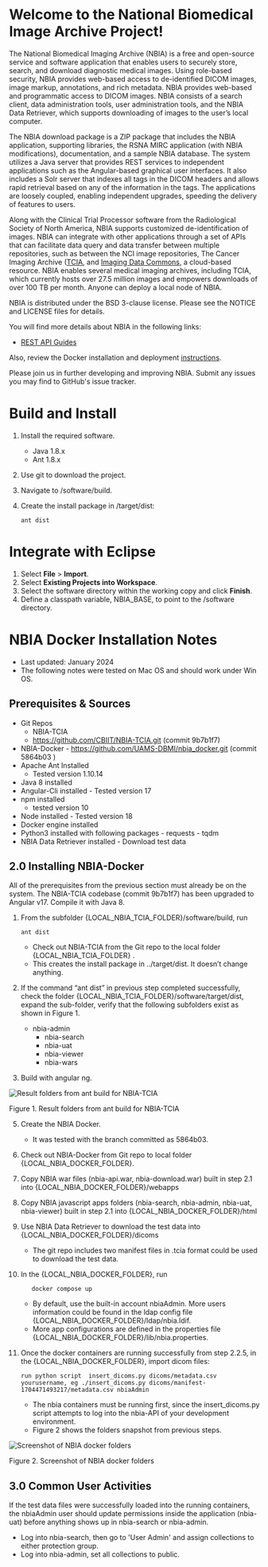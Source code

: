 Welcome to the National Biomedical Image Archive Project!
================================================================

The National Biomedical Imaging Archive (NBIA) is a free and open-source service and software application that enables users to securely store, search, and download diagnostic medical images. Using role-based security, NBIA provides web-based access to de-identified DICOM images, image markup, annotations, and rich metadata. NBIA provides web-based and programmatic access to DICOM images. NBIA consists of a search client, data administration tools, user administration tools, and the NBIA Data Retriever, which supports downloading of images to the user’s local computer.

The NBIA download package is a ZIP package that includes the NBIA application, supporting libraries, the RSNA MIRC application (with NBIA modifications), documentation, and a sample NBIA database. The system utilizes a Java server that provides REST services to independent applications such as the Angular-based graphical user interfaces. It also includes a Solr server that indexes all tags in the DICOM headers and allows rapid retrieval based on any of the information in the tags. The applications are loosely coupled, enabling independent upgrades, speeding the delivery of features to users.

Along with the Clinical Trial Processor software from the Radiological Society of North America, NBIA supports customized de-identification of images. NBIA can integrate with other applications through a set of APIs that can facilitate data query and data transfer between multiple repositories, such as between the NCI image repositories, The Cancer Imaging Archive ([TCIA](https://www.cancerimagingarchive.net/), and [Imaging Data Commons](https://portal.imaging.datacommons.cancer.gov/), a cloud-based resource. NBIA enables several medical imaging archives, including TCIA, which currently hosts over 27.5 million images and empowers downloads of over 100 TB per month. Anyone can deploy a local node of NBIA. 

NBIA is distributed under the BSD 3-clause license. Please see the NOTICE and LICENSE files for details.

You will find more details about NBIA in the following links:
  * [REST API Guides](https://wiki.cancerimagingarchive.net/display/Public/TCIA+Programmatic+Interface+REST+API+Guides)
    
Also, review the Docker installation and deployment [instructions](https://github.com/UAMS-DBMI/nbia_docker/blob/main/README.md).

Please join us in further developing and improving NBIA. Submit any issues you may find to GitHub's issue tracker. 

Build and Install
================================================================
1.	Install the required software.
    * Java 1.8.x
    *	Ant 1.8.x
2.	Use git to download the project.
3.	Navigate to /software/build.
4.	Create the install package in /target/dist:
   
        ant dist
  
Integrate with Eclipse
================================================================
1.	Select **File** > **Import**.
2.	Select **Existing Projects into Workspace**.
3.	Select the software directory within the working copy and click **Finish**.
4.	Define a classpath variable, NBIA_BASE, to point to the /software directory.

NBIA Docker Installation Notes
================================================================
* Last updated: January 2024
* The following notes were tested on Mac OS and should work under Win OS.
##	Prerequisites & Sources
   * Git Repos
     - NBIA-TCIA 
     - https://github.com/CBIIT/NBIA-TCIA.git (commit 9b7b1f7)
   *	NBIA-Docker
      - https://github.com/UAMS-DBMI/nbia_docker.git (commit 5864b03 )
   * Apache Ant Installed
      - Tested version 1.10.14
   *	Java 8 installed 
   *	Angular-Cli installed
     - Tested version 17
   * npm installed 
     - tested version 10
   *	Node installed
     - Tested version 18
   *	Docker engine installed
   *	Python3 installed with following packages
 	   - requests
 	   - tqdm
   *	NBIA Data Retriever installed
     - Download test data
## 2.0 Installing NBIA-Docker
All of the prerequisites from the previous section must already be on the system.
The NBIA-TCIA codebase (commit 9b7b1f7) has been upgraded to Angular v17. Compile it with Java 8.
1. From the subfolder {LOCAL_NBIA_TCIA_FOLDER}/software/build, run
   
       ant dist
   * Check out NBIA-TCIA from the Git repo to the local folder {LOCAL_NBIA_TCIA_FOLDER} .
   * This creates the install package in ../target/dist. It doesn’t change anything.
3. If the command “ant dist” in previous step completed successfully, check the folder {LOCAL_NBIA_TCIA_FOLDER}/software/target/dist, expand the sub-folder, verify that the following subfolders exist as shown in Figure 1.  
     * nbia-admin
 	   * nbia-search
 	   * nbia-uat
 	   * nbia-viewer
 	   * nbia-wars 
4. Build with angular ng.
   
![Result folders from ant build for NBIA-TCIA](https://github.com/CBIIT/NBIA-TCIA/blob/master/images/Figure1ResultFoldersFromAntBuildForNBIA-TCIA.png)

Figure 1. Result folders from ant build for NBIA-TCIA

5.	Create the NBIA Docker.
     * It was tested with the branch committed as 5864b03.
6. Check out NBIA-Docker from Git repo to local folder {LOCAL_NBIA_DOCKER_FOLDER}.
7.	Copy NBIA war files (nbia-api.war, nbia-download.war) built in step 2.1 into {LOCAL_NBIA_DOCKER_FOLDER}/webapps
8. Copy NBIA javascript apps folders (nbia-search, nbia-admin, nbia-uat, nbia-viewer) built in step 2.1 into {LOCAL_NBIA_DOCKER_FOLDER}/html
9.	Use NBIA Data Retriever to download the test data into {LOCAL_NBIA_DOCKER_FOLDER}/dicoms 
     * The git repo includes two manifest files in .tcia format could be used to download the test data.
6. In the {LOCAL_NBIA_DOCKER_FOLDER}, run  

          docker compose up
      	
   * By default, use the built-in account nbiaAdmin. More users information could be found in the ldap config file {LOCAL_NBIA_DOCKER_FOLDER}/ldap/nbia.ldif. 
   * More app configurations are defined in the properties file {LOCAL_NBIA_DOCKER_FOLDER}/lib/nbia.properties.
7.	Once the docker containers are running successfully from step 2.2.5, in the {LOCAL_NBIA_DOCKER_FOLDER}, import dicom files: 

        run python script  insert_dicoms.py dicoms/metadata.csv yourusername, eg ./insert_dicoms.py dicoms/manifest-1704471493217/metadata.csv nbiaAdmin
     * The nbia containers must be running first, since the insert_dicoms.py script attempts to log into the nbia-API of your development environment.
     * Figure 2 shows the folders snapshot from previous steps.
       
![Screenshot of NBIA docker folders](https://github.com/CBIIT/NBIA-TCIA/blob/master/images/Figure2ScreenshotofNBIADockerFolders.png)

Figure 2. Screenshot of NBIA docker folders

## 3.0 Common User Activities
If the test data files were successfully loaded into the running containers, the nbiaAdmin user should update  permissions inside the application (nbia-uat) before anything shows up in nbia-search or nbia-admin.
  * Log into nbia-search, then go to 'User Admin' and assign collections to either protection group.
  *	Log into nbia-admin, set all collections to public. 
